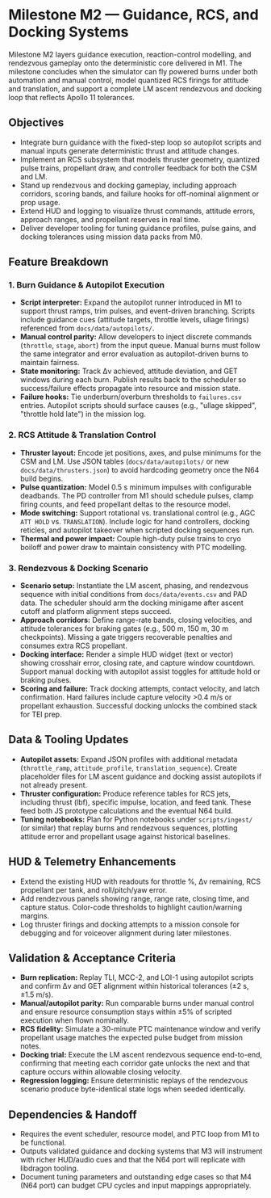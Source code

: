 # Milestone M2 — Guidance, RCS, and Docking Systems

Milestone M2 layers guidance execution, reaction-control modelling, and rendezvous gameplay onto the deterministic core delivered in M1. The milestone concludes when the simulator can fly powered burns under both automation and manual control, model quantized RCS firings for attitude and translation, and support a complete LM ascent rendezvous and docking loop that reflects Apollo 11 tolerances.

## Objectives
- Integrate burn guidance with the fixed-step loop so autopilot scripts and manual inputs generate deterministic thrust and attitude changes.
- Implement an RCS subsystem that models thruster geometry, quantized pulse trains, propellant draw, and controller feedback for both the CSM and LM.
- Stand up rendezvous and docking gameplay, including approach corridors, scoring bands, and failure hooks for off-nominal alignment or prop usage.
- Extend HUD and logging to visualize thrust commands, attitude errors, approach ranges, and propellant reserves in real time.
- Deliver developer tooling for tuning guidance profiles, pulse gains, and docking tolerances using mission data packs from M0.

## Feature Breakdown

### 1. Burn Guidance & Autopilot Execution
- **Script interpreter:** Expand the autopilot runner introduced in M1 to support thrust ramps, trim pulses, and event-driven branching. Scripts include guidance cues (attitude targets, throttle levels, ullage firings) referenced from `docs/data/autopilots/`.
- **Manual control parity:** Allow developers to inject discrete commands (`throttle`, `stage`, `abort`) from the input queue. Manual burns must follow the same integrator and error evaluation as autopilot-driven burns to maintain fairness.
- **State monitoring:** Track Δv achieved, attitude deviation, and GET windows during each burn. Publish results back to the scheduler so success/failure effects propagate into resource and mission state.
- **Failure hooks:** Tie underburn/overburn thresholds to `failures.csv` entries. Autopilot scripts should surface causes (e.g., "ullage skipped", "throttle hold late") in the mission log.

### 2. RCS Attitude & Translation Control
- **Thruster layout:** Encode jet positions, axes, and pulse minimums for the CSM and LM. Use JSON tables (`docs/data/autopilots/` or new `docs/data/thrusters.json`) to avoid hardcoding geometry once the N64 build begins.
- **Pulse quantization:** Model 0.5 s minimum impulses with configurable deadbands. The PD controller from M1 should schedule pulses, clamp firing counts, and feed propellant deltas to the resource model.
- **Mode switching:** Support rotational vs. translational control (e.g., AGC `ATT HOLD` vs. `TRANSLATION`). Include logic for hand controllers, docking reticles, and autopilot takeover when scripted docking sequences run.
- **Thermal and power impact:** Couple high-duty pulse trains to cryo boiloff and power draw to maintain consistency with PTC modelling.

### 3. Rendezvous & Docking Scenario
- **Scenario setup:** Instantiate the LM ascent, phasing, and rendezvous sequence with initial conditions from `docs/data/events.csv` and PAD data. The scheduler should arm the docking minigame after ascent cutoff and platform alignment steps succeed.
- **Approach corridors:** Define range-rate bands, closing velocities, and attitude tolerances for braking gates (e.g., 500 m, 150 m, 30 m checkpoints). Missing a gate triggers recoverable penalties and consumes extra RCS propellant.
- **Docking interface:** Render a simple HUD widget (text or vector) showing crosshair error, closing rate, and capture window countdown. Support manual docking with autopilot assist toggles for attitude hold or braking pulses.
- **Scoring and failure:** Track docking attempts, contact velocity, and latch confirmation. Hard failures include capture velocity >0.4 m/s or propellant exhaustion. Successful docking unlocks the combined stack for TEI prep.

## Data & Tooling Updates
- **Autopilot assets:** Expand JSON profiles with additional metadata (`throttle_ramp`, `attitude_profile`, `translation_sequence`). Create placeholder files for LM ascent guidance and docking assist autopilots if not already present.
- **Thruster configuration:** Produce reference tables for RCS jets, including thrust (lbf), specific impulse, location, and feed tank. These feed both JS prototype calculations and the eventual N64 build.
- **Tuning notebooks:** Plan for Python notebooks under `scripts/ingest/` (or similar) that replay burns and rendezvous sequences, plotting attitude error and propellant usage against historical baselines.

## HUD & Telemetry Enhancements
- Extend the existing HUD with readouts for throttle %, Δv remaining, RCS propellant per tank, and roll/pitch/yaw error.
- Add rendezvous panels showing range, range rate, closing time, and capture status. Color-code thresholds to highlight caution/warning margins.
- Log thruster firings and docking attempts to a mission console for debugging and for voiceover alignment during later milestones.

## Validation & Acceptance Criteria
- **Burn replication:** Replay TLI, MCC-2, and LOI-1 using autopilot scripts and confirm Δv and GET alignment within historical tolerances (±2 s, ±1.5 m/s).
- **Manual/autopilot parity:** Run comparable burns under manual control and ensure resource consumption stays within ±5% of scripted execution when flown nominally.
- **RCS fidelity:** Simulate a 30-minute PTC maintenance window and verify propellant usage matches the expected pulse budget from mission notes.
- **Docking trial:** Execute the LM ascent rendezvous sequence end-to-end, confirming that meeting each corridor gate unlocks the next and that capture occurs within allowable closing velocity.
- **Regression logging:** Ensure deterministic replays of the rendezvous scenario produce byte-identical state logs when seeded identically.

## Dependencies & Handoff
- Requires the event scheduler, resource model, and PTC loop from M1 to be functional.
- Outputs validated guidance and docking systems that M3 will instrument with richer HUD/audio cues and that the N64 port will replicate with libdragon tooling.
- Document tuning parameters and outstanding edge cases so that M4 (N64 port) can budget CPU cycles and input mappings appropriately.
